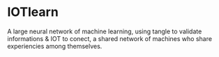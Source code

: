 # IOTlearn
A large neural network of machine learning, using tangle to validate informations &amp; IOT to conect, a shared network of machines who share experiencies among themselves.
